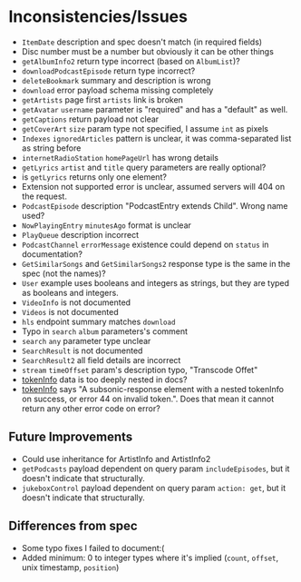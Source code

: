 # Inconsistencies/Issues

* `ItemDate` description and spec doesn't match (in required fields)
* Disc number must be a number but obviously it can be other things
* `getAlbumInfo2` return type incorrect (based on `AlbumList`)?
* `downloadPodcastEpisode` return type incorrect?
* `deleteBookmark` summary and description is wrong
* `download` error payload schema missing completely
* `getArtists` page first `artists` link is broken
* `getAvatar` `username` parameter is "required" and has a "default" as well.
* `getCaptions` return payload not clear
* `getCoverArt` `size` param type not specified, I assume `int` as pixels
* `Indexes` `ignoredArticles` pattern is unclear, it was comma-separated list as string before
* `internetRadioStation` `homePageUrl` has wrong details
* `getLyrics` `artist` and `title` query parameters are really optional?
* is `getLyrics` returns only one element?
* Extension not supported error is unclear, assumed servers will 404 on the request.
* `PodcastEpisode` description "PodcastEntry extends Child". Wrong name used?
* `NowPlayingEntry` `minutesAgo` format is unclear
* `PlayQueue` description incorrect
* `PodcastChannel` `errorMessage` existence could depend on `status` in documentation?
* `GetSimilarSongs` and `GetSimilarSongs2` response type is the same in the spec (not the names)?
* `User` example uses booleans and integers as strings, but they are typed as booleans and integers.
* `VideoInfo` is not documented
* `Videos` is not documented
* `hls` endpoint summary matches `download`
* Typo in `search` `album` parameters's comment
* `search` `any` parameter type unclear
* `SearchResult` is not documented
* `SearchResult2` all field details are incorrect
* `stream` `timeOffset` param's description typo, "Transcode Offet"
* [tokenInfo](https://opensubsonic.netlify.app/docs/responses/tokeninfo/) data is too deeply nested in docs?
* [tokenInfo](https://opensubsonic.netlify.app/docs/endpoints/tokeninfo/) says "A subsonic-response element with a nested tokenInfo on success, or error 44 on invalid token.". Does that mean it cannot return any other error code on error?

## Future Improvements

* Could use inheritance for ArtistInfo and ArtistInfo2
* `getPodcasts` payload dependent on query param `includeEpisodes`, but it doesn't indicate that structurally.
* `jukeboxControl` payload dependent on query param `action: get`, but it doesn't indicate that structurally.

## Differences from spec

* Some typo fixes I failed to document:(
* Added minimum: 0 to integer types where it's implied (`count`, `offset`, unix timestamp, `position`)

